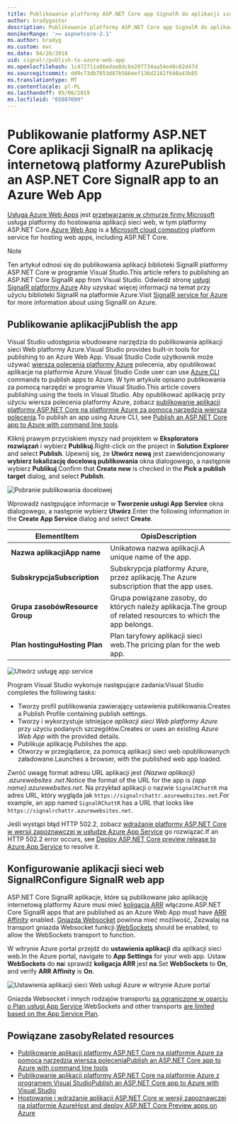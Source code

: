 ```yaml
---
title: Publikowanie platformy ASP.NET Core app SignalR do aplikacji sieci Web platformy Azure
author: bradygaster
description: Publikowanie platformy ASP.NET Core app SignalR do aplikacji sieci Web platformy Azure
monikerRange: '>= aspnetcore-2.1'
ms.author: bradyg
ms.custom: mvc
ms.date: 04/20/2018
uid: signalr/publish-to-azure-web-app
ms.openlocfilehash: 1c472711a86edae8dc6e207734aa54e48c02d47d
ms.sourcegitcommit: dd9c73db7853d87b566eef136d2162f648a43b85
ms.translationtype: MT
ms.contentlocale: pl-PL
ms.lasthandoff: 05/06/2019
ms.locfileid: "65087699"
---
```

# <a name="publish-an-aspnet-core-signalr-app-to-an-azure-web-app"></a><span data-ttu-id="247db-103">Publikowanie platformy ASP.NET Core aplikacji SignalR na aplikację internetową platformy Azure</span><span class="sxs-lookup"><span data-stu-id="247db-103">Publish an ASP.NET Core SignalR app to an Azure Web App</span></span>

<span data-ttu-id="247db-104">[Usługa Azure Web Apps](/azure/app-service/app-service-web-overview) jest [przetwarzanie w chmurze firmy Microsoft](https://azure.microsoft.com/) usługa platformy do hostowania aplikacji sieci web, w tym platformy ASP.NET Core.</span><span class="sxs-lookup"><span data-stu-id="247db-104">[Azure Web App](/azure/app-service/app-service-web-overview) is a [Microsoft cloud computing](https://azure.microsoft.com/) platform service for hosting web apps, including ASP.NET Core.</span></span>

> [!NOTE]
> <span data-ttu-id="247db-105">Ten artykuł odnosi się do publikowania aplikacji biblioteki SignalR platformy ASP.NET Core w programie Visual Studio.</span><span class="sxs-lookup"><span data-stu-id="247db-105">This article refers to publishing an ASP.NET Core SignalR app from Visual Studio.</span></span> <span data-ttu-id="247db-106">Odwiedź stronę [usługi SignalR platformy Azure](https://azure.microsoft.com/services/signalr-service) Aby uzyskać więcej informacji na temat przy użyciu biblioteki SignalR na platformie Azure.</span><span class="sxs-lookup"><span data-stu-id="247db-106">Visit [SignalR service for Azure](https://azure.microsoft.com/services/signalr-service) for more information about using SignalR on Azure.</span></span>

## <a name="publish-the-app"></a><span data-ttu-id="247db-107">Publikowanie aplikacji</span><span class="sxs-lookup"><span data-stu-id="247db-107">Publish the app</span></span>

<span data-ttu-id="247db-108">Visual Studio udostępnia wbudowane narzędzia do publikowania aplikacji sieci Web platformy Azure.</span><span class="sxs-lookup"><span data-stu-id="247db-108">Visual Studio provides built-in tools for publishing to an Azure Web App.</span></span> <span data-ttu-id="247db-109">Visual Studio Code użytkownik może używać [wiersza polecenia platformy Azure](/cli/azure) polecenia, aby opublikować aplikacje na platformie Azure.</span><span class="sxs-lookup"><span data-stu-id="247db-109">Visual Studio Code user can use [Azure CLI](/cli/azure) commands to publish apps to Azure.</span></span> <span data-ttu-id="247db-110">W tym artykule opisano publikowania za pomocą narzędzi w programie Visual Studio.</span><span class="sxs-lookup"><span data-stu-id="247db-110">This article covers publishing using the tools in Visual Studio.</span></span> <span data-ttu-id="247db-111">Aby opublikować aplikację przy użyciu wiersza polecenia platformy Azure, zobacz [publikowanie aplikacji platformy ASP.NET Core na platformie Azure za pomocą narzędzia wiersza polecenia](/azure/app-service/app-service-web-get-started-dotnet).</span><span class="sxs-lookup"><span data-stu-id="247db-111">To publish an app using Azure CLI, see [Publish an ASP.NET Core app to Azure with command line tools](/azure/app-service/app-service-web-get-started-dotnet).</span></span>

<span data-ttu-id="247db-112">Kliknij prawym przyciskiem myszy nad projektem w **Eksploratora rozwiązań** i wybierz **Publikuj**.</span><span class="sxs-lookup"><span data-stu-id="247db-112">Right-click on the project in **Solution Explorer** and select **Publish**.</span></span> <span data-ttu-id="247db-113">Upewnij się, że **Utwórz nową** jest zaewidencjonowany **wybierz lokalizację docelową publikowania** okna dialogowego, a następnie wybierz **Publikuj**.</span><span class="sxs-lookup"><span data-stu-id="247db-113">Confirm that **Create new** is checked in the **Pick a publish target** dialog, and select **Publish**.</span></span>

![Pobranie publikowania docelowej](publish-to-azure-web-app/_static/pick-publish-target-dialog.png)

<span data-ttu-id="247db-115">Wprowadź następujące informacje w **Tworzenie usługi App Service** okna dialogowego, a następnie wybierz **Utwórz**.</span><span class="sxs-lookup"><span data-stu-id="247db-115">Enter the following information in the **Create App Service** dialog and select **Create**.</span></span>

| <span data-ttu-id="247db-116">Element</span><span class="sxs-lookup"><span data-stu-id="247db-116">Item</span></span> | <span data-ttu-id="247db-117">Opis</span><span class="sxs-lookup"><span data-stu-id="247db-117">Description</span></span> |
| ---- | ----------- |
| <span data-ttu-id="247db-118">**Nazwa aplikacji**</span><span class="sxs-lookup"><span data-stu-id="247db-118">**App name**</span></span> | <span data-ttu-id="247db-119">Unikatowa nazwa aplikacji.</span><span class="sxs-lookup"><span data-stu-id="247db-119">A unique name of the app.</span></span> |
| <span data-ttu-id="247db-120">**Subskrypcja**</span><span class="sxs-lookup"><span data-stu-id="247db-120">**Subscription**</span></span> | <span data-ttu-id="247db-121">Subskrypcja platformy Azure, przez aplikację.</span><span class="sxs-lookup"><span data-stu-id="247db-121">The Azure subscription that the app uses.</span></span> |
| <span data-ttu-id="247db-122">**Grupa zasobów**</span><span class="sxs-lookup"><span data-stu-id="247db-122">**Resource Group**</span></span> | <span data-ttu-id="247db-123">Grupa powiązane zasoby, do których należy aplikacja.</span><span class="sxs-lookup"><span data-stu-id="247db-123">The group of related resources to which the app belongs.</span></span>  |
| <span data-ttu-id="247db-124">**Plan hostingu**</span><span class="sxs-lookup"><span data-stu-id="247db-124">**Hosting Plan**</span></span> | <span data-ttu-id="247db-125">Plan taryfowy aplikacji sieci web.</span><span class="sxs-lookup"><span data-stu-id="247db-125">The pricing plan for the web app.</span></span> |

![Utwórz usługę app service](publish-to-azure-web-app/_static/create-app-service-dialog.png)

<span data-ttu-id="247db-127">Program Visual Studio wykonuje następujące zadania:</span><span class="sxs-lookup"><span data-stu-id="247db-127">Visual Studio completes the following tasks:</span></span>

* <span data-ttu-id="247db-128">Tworzy profil publikowania zawierający ustawienia publikowania.</span><span class="sxs-lookup"><span data-stu-id="247db-128">Creates a Publish Profile containing publish settings.</span></span>
* <span data-ttu-id="247db-129">Tworzy i wykorzystuje istniejące *aplikacji sieci Web platformy Azure* przy użyciu podanych szczegółów.</span><span class="sxs-lookup"><span data-stu-id="247db-129">Creates or uses an existing *Azure Web App* with the provided details.</span></span>
* <span data-ttu-id="247db-130">Publikuje aplikację.</span><span class="sxs-lookup"><span data-stu-id="247db-130">Publishes the app.</span></span>
* <span data-ttu-id="247db-131">Otworzy w przeglądarce, za pomocą aplikacji sieci web opublikowanych załadowane.</span><span class="sxs-lookup"><span data-stu-id="247db-131">Launches a browser, with the published web app loaded.</span></span>

<span data-ttu-id="247db-132">Zwróć uwagę format adresu URL aplikacji jest *{Nazwa aplikacji} .azurewebsites .net*.</span><span class="sxs-lookup"><span data-stu-id="247db-132">Notice the format of the URL for the app is *{app name}.azurewebsites.net*.</span></span> <span data-ttu-id="247db-133">Na przykład aplikacji o nazwie `SignalRChattR` ma adres URL, który wygląda jak `https://signalrchattr.azurewebsites.net`.</span><span class="sxs-lookup"><span data-stu-id="247db-133">For example, an app named `SignalRChattR` has a URL that looks like `https://signalrchattr.azurewebsites.net`.</span></span>

<span data-ttu-id="247db-134">Jeśli wystąpi błąd HTTP 502.2, zobacz [wdrażanie platformy ASP.NET Core w wersji zapoznawczej w usłudze Azure App Service](xref:host-and-deploy/azure-apps/index) go rozwiązać.</span><span class="sxs-lookup"><span data-stu-id="247db-134">If an HTTP 502.2 error occurs, see [Deploy ASP.NET Core preview release to Azure App Service](xref:host-and-deploy/azure-apps/index) to resolve it.</span></span>

## <a name="configure-signalr-web-app"></a><span data-ttu-id="247db-135">Konfigurowanie aplikacji sieci web SignalR</span><span class="sxs-lookup"><span data-stu-id="247db-135">Configure SignalR web app</span></span>

<span data-ttu-id="247db-136">ASP.NET Core SignalR aplikacje, które są publikowane jako aplikację internetową platformy Azure musi mieć [koligacja ARR](https://en.wikipedia.org/wiki/Application_Request_Routing) włączone.</span><span class="sxs-lookup"><span data-stu-id="247db-136">ASP.NET Core SignalR apps that are published as an Azure Web App must have [ARR Affinity](https://en.wikipedia.org/wiki/Application_Request_Routing) enabled.</span></span> <span data-ttu-id="247db-137">[Gniazda Websocket](xref:fundamentals/websockets) powinna mieć możliwość, Zezwalaj na transport gniazda Websocket funkcji.</span><span class="sxs-lookup"><span data-stu-id="247db-137">[WebSockets](xref:fundamentals/websockets) should be enabled, to allow the WebSockets transport to function.</span></span>

<span data-ttu-id="247db-138">W witrynie Azure portal przejdź do **ustawienia aplikacji** dla aplikacji sieci web.</span><span class="sxs-lookup"><span data-stu-id="247db-138">In the Azure portal, navigate to **App Settings** for your web app.</span></span> <span data-ttu-id="247db-139">Ustaw **WebSockets** do **na**i sprawdź **koligacja ARR** jest **na**.</span><span class="sxs-lookup"><span data-stu-id="247db-139">Set **WebSockets** to **On**, and verify **ARR Affinity** is **On**.</span></span>

![Ustawienia aplikacji sieci Web usługi Azure w witrynie Azure portal](publish-to-azure-web-app/_static/azure-web-app-settings.png)

 <span data-ttu-id="247db-141">Gniazda Websocket i innych rodzajów transportu [są ograniczone w oparciu o Plan usługi App Service](/azure/azure-subscription-service-limits#app-service-limits).</span><span class="sxs-lookup"><span data-stu-id="247db-141">WebSockets and other transports [are limited based on the App Service Plan](/azure/azure-subscription-service-limits#app-service-limits).</span></span>

## <a name="related-resources"></a><span data-ttu-id="247db-142">Powiązane zasoby</span><span class="sxs-lookup"><span data-stu-id="247db-142">Related resources</span></span>

* [<span data-ttu-id="247db-143">Publikowanie aplikacji platformy ASP.NET Core na platformie Azure za pomocą narzędzia wiersza polecenia</span><span class="sxs-lookup"><span data-stu-id="247db-143">Publish an ASP.NET Core app to Azure with command line tools</span></span>](/azure/app-service/app-service-web-get-started-dotnet)
* [<span data-ttu-id="247db-144">Publikowanie aplikacji platformy ASP.NET Core na platformie Azure z programem Visual Studio</span><span class="sxs-lookup"><span data-stu-id="247db-144">Publish an ASP.NET Core app to Azure with Visual Studio</span></span>](xref:tutorials/publish-to-azure-webapp-using-vs)
* [<span data-ttu-id="247db-145">Hostowanie i wdrażanie aplikacji ASP.NET Core w wersji zapoznawczej na platformie Azure</span><span class="sxs-lookup"><span data-stu-id="247db-145">Host and deploy ASP.NET Core Preview apps on Azure</span></span>](xref:host-and-deploy/azure-apps/index#deploy-aspnet-core-preview-release-to-azure-app-service)
